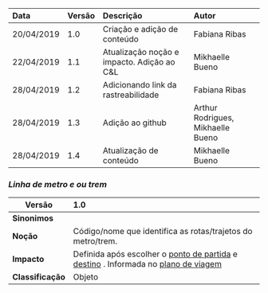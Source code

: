 |Data|Versão|Descrição|Autor|
|:---|:---|:---|:---|
|20/04/2019|1.0|Criação e adição de conteúdo|Fabiana Ribas|
|22/04/2019|1.1|Atualização noção e impacto. Adição ao C&L|Mikhaelle Bueno|
|28/04/2019|1.2|Adicionando link da rastreabilidade|Fabiana Ribas|
|28/04/2019|1.3|Adição ao github|Arthur Rodrigues, Mikhaelle Bueno|
|28/04/2019|1.4|Atualização de conteúdo|Mikhaelle Bueno|

### ***<a name="linha de metro e ou trem">Linha de metro e ou trem</a>***


|Versão|1.0
|-|:-|
|**Sinonimos**|
|**Noção**|Código/nome que identifica as rotas/trajetos do metro/trem.|
|**Impacto**|Definida após escolher o [ponto de partida](#ponto-de-partida) e [destino](#destino) . Informada no [plano de viagem](#plano-de-viagem) |
|**Classificação**| Objeto
